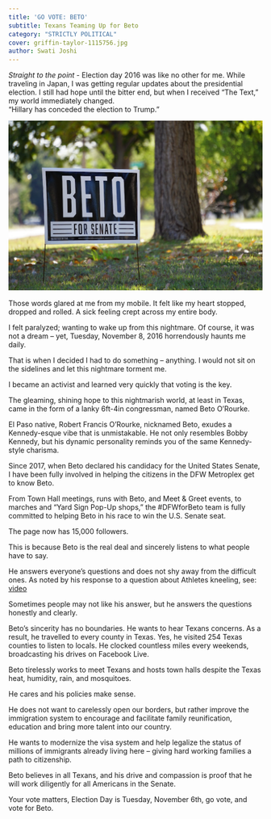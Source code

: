 ```yaml
---
title: 'GO VOTE: BETO'
subtitle: Texans Teaming Up for Beto
category: "STRICTLY POLITICAL"
cover: griffin-taylor-1115756.jpg
author: Swati Joshi
---
```


*Straight to the point* - Election day 2016 was like no other for me.  While traveling in Japan, I was getting regular updates about the presidential election.  I still had hope until the bitter end, but when I received “The Text,” my world immediately changed.  
   “Hillary has conceded the election to Trump.” 

![unsplash.com](./griffin-taylor-1115756.jpg)

Those words glared at me from my mobile.  It felt like my heart stopped, dropped and rolled. A sick feeling crept across my entire body.

I felt paralyzed; wanting to wake up from this nightmare.  Of course, it was not a dream – yet, Tuesday, November 8, 2016 horrendously haunts me daily.

That is when I decided I had to do something – anything. I would not sit on the sidelines and let this nightmare torment me.

I became an activist and learned very quickly that voting is the key.

The gleaming, shining hope to this nightmarish world, at least in Texas, came in the form of a lanky 6ft-4in congressman, named Beto O’Rourke.  

El Paso native, Robert Francis O’Rourke, nicknamed Beto, exudes a Kennedy-esque vibe that is unmistakable. He not only resembles Bobby Kennedy, but his dynamic personality reminds you of the same Kennedy-style charisma.

Since 2017, when Beto declared his candidacy for the United States Senate, I have been fully involved in helping the citizens in the DFW Metroplex get to know Beto.  

From Town Hall meetings, runs with Beto, and Meet & Greet events, to marches and “Yard Sign Pop-Up shops,” the #DFWforBeto team is fully committed to helping Beto in his race to win the U.S. Senate seat.  

The page now has 15,000 followers. 

This is because Beto is the real deal and sincerely listens to what people have to say.

He answers everyone’s questions and does not shy away from the difficult ones. As noted by his response to a question about Athletes kneeling, see: 
[video](https://www.youtube.com/watch?v=lAw9eXXVwfM)

Sometimes people may not like his answer, but he answers the questions honestly and clearly.
  
Beto’s sincerity has no boundaries. He wants to hear Texans concerns. As a result, he travelled to every county in Texas. Yes, he visited 254 Texas counties to listen to locals. He clocked countless miles every weekends, broadcasting his drives on Facebook Live.

Beto tirelessly works to meet Texans and hosts town halls despite the Texas heat, humidity, rain, and mosquitoes.  

He cares and his policies make sense.

He does not want to carelessly open our borders, but rather improve the immigration system to encourage and facilitate family reunification, education and bring more talent into our country.    

He wants to modernize the visa system and help legalize the status of millions of immigrants already living here – giving hard working families a path to citizenship.  

Beto believes in all Texans, and his drive and compassion is proof that he will work diligently for all Americans in the Senate. 

Your vote matters, Election Day is Tuesday, November 6th, go vote, and vote for Beto.
